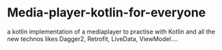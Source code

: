 # Media-player-kotlin-for-everyone

a kotlin implementation of a mediaplayer to practise with Kotlin and all the new technos likes Dagger2, Retrofit, LiveData, ViewModel....